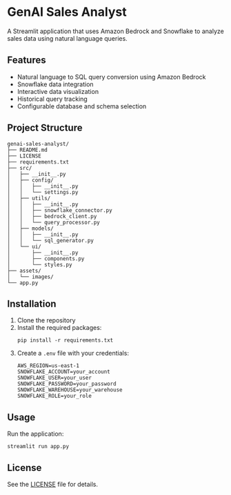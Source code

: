 # GenAI Sales Analyst

A Streamlit application that uses Amazon Bedrock and Snowflake to analyze sales data using natural language queries.

## Features

- Natural language to SQL query conversion using Amazon Bedrock
- Snowflake data integration
- Interactive data visualization
- Historical query tracking
- Configurable database and schema selection

## Project Structure

```
genai-sales-analyst/
├── README.md
├── LICENSE
├── requirements.txt
├── src/
│   ├── __init__.py
│   ├── config/
│   │   ├── __init__.py
│   │   └── settings.py
│   ├── utils/
│   │   ├── __init__.py
│   │   ├── snowflake_connector.py
│   │   ├── bedrock_client.py
│   │   └── query_processor.py
│   ├── models/
│   │   ├── __init__.py
│   │   └── sql_generator.py
│   └── ui/
│       ├── __init__.py
│       ├── components.py
│       └── styles.py
├── assets/
│   └── images/
└── app.py
```

## Installation

1. Clone the repository
2. Install the required packages:
   ```
   pip install -r requirements.txt
   ```
3. Create a `.env` file with your credentials:
   ```
   AWS_REGION=us-east-1
   SNOWFLAKE_ACCOUNT=your_account
   SNOWFLAKE_USER=your_user
   SNOWFLAKE_PASSWORD=your_password
   SNOWFLAKE_WAREHOUSE=your_warehouse
   SNOWFLAKE_ROLE=your_role
   ```

## Usage

Run the application:

```
streamlit run app.py
```

## License

See the [LICENSE](LICENSE) file for details.